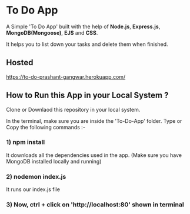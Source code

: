 # To Do App
A Simple 'To Do App' built with the help of **Node.js**, **Express.js**, **MongoDB(Mongoose)**, **EJS** and **CSS**.

It helps you to list down your tasks and delete them when finished.

## Hosted
https://to-do-prashant-gangwar.herokuapp.com/

## How to Run this App in your Local System ?
Clone or Downlaod this repository in your local system.

In the terminal, make sure you are inside the 'To-Do-App' folder. Type or Copy the following commands :-

### 1) npm install
 
It downloads all the dependencies used in the app.
(Make sure you have MongoDB installed locally and running)


### 2) nodemon index.js

It runs our index.js file


### 3) Now, ctrl + click on 'http://localhost:80' shown in terminal
